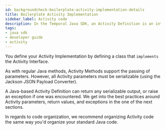 ```yaml
---
id: backgroundcheck-boilerplate-activity-implementation-details
title: Boilerplate Activity Implementation
sidebar_label: Activity code
description: In the Temporal Java SDK, an Activity Definition is an interface and its implementation.
tags:
- java sdk
- developer guide
- activity
---
```


<!-- DO NOT EDIT THIS FILE DIRECTLY.
THIS FILE IS GENERATED from https://github.com/temporalio/documentation/blob/main/sample-apps/java/backgroundcheck/src/main/java/backgroundcheckboilerplate/BackgroundCheckBoilerplateActivitiesImpl.java. -->

You define your Activity Implementation by defining a class that `implements` the
Activity Interface.

As with regular Java methods, Activity Methods support the passing of parameters.
However, all Activity parameters must be serializable (using the Jackson JSON
Payload Converter).

A Java-based Activity Definition can return any serializable output, or raise an
exception if one was encountered.
We get into the best practices around Activity parameters, return values, and
exceptions in the one of the next sections.

In regards to code organization, we recommend organizing Activity code the same
way you'd organize your standard Java code.
